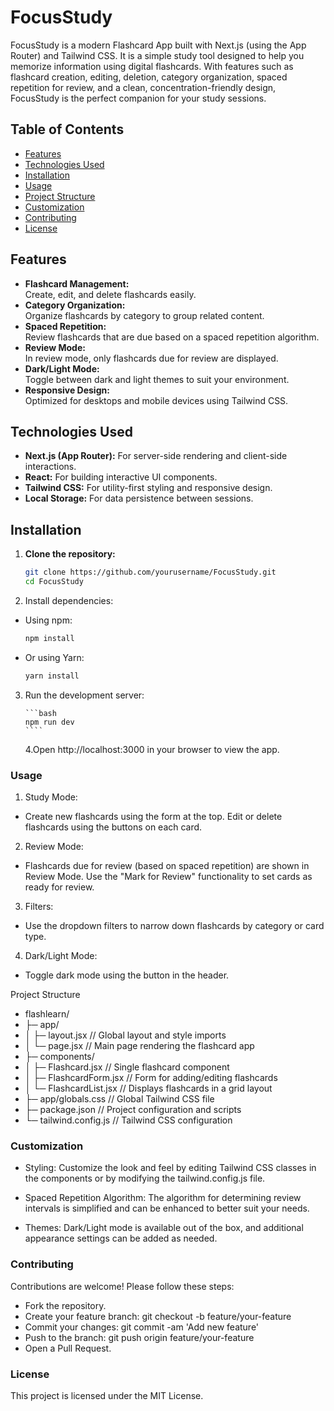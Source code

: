 # FocusStudy

FocusStudy is a modern Flashcard App built with Next.js (using the App Router) and Tailwind CSS. It is a simple study tool designed to help you memorize information using digital flashcards. With features such as flashcard creation, editing, deletion, category organization, spaced repetition for review, and a clean, concentration-friendly design, FocusStudy is the perfect companion for your study sessions.

## Table of Contents

- [Features](#features)
- [Technologies Used](#technologies-used)
- [Installation](#installation)
- [Usage](#usage)
- [Project Structure](#project-structure)
- [Customization](#customization)
- [Contributing](#contributing)
- [License](#license)

## Features

- **Flashcard Management:**  
  Create, edit, and delete flashcards easily.
- **Category Organization:**  
  Organize flashcards by category to group related content.
- **Spaced Repetition:**  
  Review flashcards that are due based on a spaced repetition algorithm.
- **Review Mode:**  
  In review mode, only flashcards due for review are displayed.
- **Dark/Light Mode:**  
  Toggle between dark and light themes to suit your environment.
- **Responsive Design:**  
  Optimized for desktops and mobile devices using Tailwind CSS.

## Technologies Used

- **Next.js (App Router):** For server-side rendering and client-side interactions.
- **React:** For building interactive UI components.
- **Tailwind CSS:** For utility-first styling and responsive design.
- **Local Storage:** For data persistence between sessions.

## Installation

1. **Clone the repository:**

   ```bash
   git clone https://github.com/yourusername/FocusStudy.git
   cd FocusStudy
   ```

2. Install dependencies:

- Using npm:

  ```bash
  npm install
  ```

- Or using Yarn:

  ```bash
  yarn install
  ```

3.  Run the development server:

        ```bash
        npm run dev
        ````

    4.Open http://localhost:3000 in your browser to view the app.

### Usage

1. Study Mode:

- Create new flashcards using the form at the top. Edit or delete flashcards using the buttons on each card.

2. Review Mode:

- Flashcards due for review (based on spaced repetition) are shown in Review Mode. Use the "Mark for Review" functionality to set cards as ready for review.

3. Filters:

- Use the dropdown filters to narrow down flashcards by category or card type.

4. Dark/Light Mode:

- Toggle dark mode using the button in the header.

Project Structure

- flashlearn/
- ├─ app/
- │ ├─ layout.jsx // Global layout and style imports
- │ └─ page.jsx // Main page rendering the flashcard app
- ├─ components/
- │ ├─ Flashcard.jsx // Single flashcard component
- │ ├─ FlashcardForm.jsx // Form for adding/editing flashcards
- │ └─ FlashcardList.jsx // Displays flashcards in a grid layout
- ├─ app/globals.css // Global Tailwind CSS file
- ├─ package.json // Project configuration and scripts
- └─ tailwind.config.js // Tailwind CSS configuration

### Customization

- Styling:
  Customize the look and feel by editing Tailwind CSS classes in the components or by modifying the tailwind.config.js file.

- Spaced Repetition Algorithm:
  The algorithm for determining review intervals is simplified and can be enhanced to better suit your needs.

- Themes:
  Dark/Light mode is available out of the box, and additional appearance settings can be added as needed.

### Contributing

Contributions are welcome! Please follow these steps:

- Fork the repository.
- Create your feature branch: git checkout -b feature/your-feature
- Commit your changes: git commit -am 'Add new feature'
- Push to the branch: git push origin feature/your-feature
- Open a Pull Request.

### License

This project is licensed under the MIT License.
